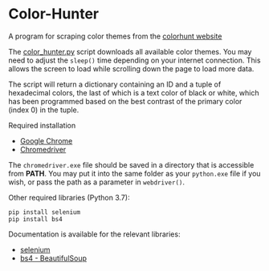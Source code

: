 # Color-Hunter
 A program for scraping color themes from the [colorhunt website](https://colorhunt.co/palettes)
 
 The [color_hunter.py](color_hunter.py) script downloads all available color themes. You may need to adjust the `sleep()` time depending on your internet connection. This allows the screen to load while scrolling down the page to load more data.  
 
 The script will return a dictionary containing an ID and a tuple of hexadecimal colors, the last of which is a text color of black or white, which has been programmed based on the best contrast of the primary color (index 0) in the tuple.
 
 Required installation
 - [Google Chrome](https://www.google.com/chrome/)
 - [Chromedriver](https://chromedriver.chromium.org/)
 
 The `chromedriver.exe` file should be saved in a directory that is accessible from **PATH**. You may put it into the same folder as your `python.exe` file if you wish, or pass the path as a parameter in `webdriver()`. 
 
Other required libraries (Python 3.7):
```
pip install selenium
pip install bs4
```

Documentation is available for the relevant libraries:
- [selenium](https://selenium-python.readthedocs.io/)
- [bs4 - BeautifulSoup](https://www.crummy.com/software/BeautifulSoup/bs4/doc/)
